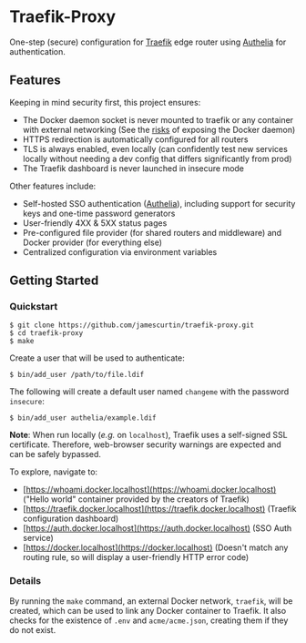 # Traefik-Proxy

One-step (secure) configuration for [Traefik](https://docs.traefik.io/) edge router using [Authelia](https://www.authelia.com/) for authentication.

## Features

Keeping in mind security first, this project ensures:

* The Docker daemon socket is never mounted to traefik or any container with external networking (See the [risks](https://docs.docker.com/engine/security/security/#docker-daemon-attack-surface) of exposing the Docker daemon)
* HTTPS redirection is automatically configured for all routers
* TLS is always enabled, even locally (can confidently test new services locally without needing a dev config that differs significantly from prod)
* The Traefik dashboard is never launched in insecure mode

Other features include:

* Self-hosted SSO authentication ([Authelia](https://www.authelia.com/)), including support for security keys and one-time password generators
* User-friendly 4XX & 5XX status pages
* Pre-configured file provider (for shared routers and middleware) and Docker provider (for everything else)
* Centralized configuration via environment variables

## Getting Started

### Quickstart

```console
$ git clone https://github.com/jamescurtin/traefik-proxy.git
$ cd traefik-proxy
$ make
```

Create a user that will be used to authenticate:

```console
$ bin/add_user /path/to/file.ldif
```

The following will create a default user named `changeme` with the password `insecure`:

```console
$ bin/add_user authelia/example.ldif
```

**Note**: When run locally (_e.g._ on `localhost`), Traefik uses a self-signed SSL certificate. Therefore, web-browser security warnings are expected and can be safely bypassed.

To explore, navigate to:

* [https://whoami.docker.localhost](https://whoami.docker.localhost) ("Hello world" container provided by the creators of Traefik)
* [https://traefik.docker.localhost](https://traefik.docker.localhost) (Traefik configuration dashboard)
* [https://auth.docker.localhost](https://auth.docker.localhost) (SSO Auth service)
* [https://docker.localhost](https://docker.localhost) (Doesn't match any routing rule, so will display a user-friendly HTTP error code)

### Details

By running the `make` command, an external Docker network, `traefik`, will be created, which can be used to link any Docker container to Traefik. It also checks for the existence of `.env` and `acme/acme.json`, creating them if they do not exist.
